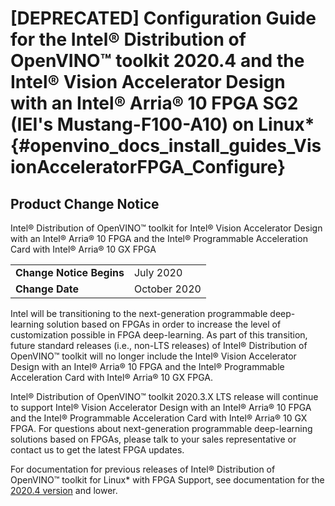 # [DEPRECATED] Configuration Guide for the Intel® Distribution of OpenVINO™ toolkit 2020.4 and the Intel® Vision Accelerator Design with an Intel® Arria® 10 FPGA SG2 (IEI's Mustang-F100-A10) on Linux* {#openvino_docs_install_guides_VisionAcceleratorFPGA_Configure}

## Product Change Notice
Intel® Distribution of OpenVINO™ toolkit for Intel® Vision Accelerator Design with an Intel® Arria® 10 FPGA and the Intel® Programmable Acceleration Card with Intel® Arria® 10 GX FPGA

<table>
  <tr>
    <td><strong>Change Notice Begins</strong></td>
    <td>July 2020</td>
  </tr>
  <tr>
    <td><strong>Change Date</strong></td>
    <td>October 2020</td>
  </tr>
</table> 

Intel will be transitioning to the next-generation programmable deep-learning solution based on FPGAs in order to increase the level of customization possible in FPGA deep-learning. As part of this transition, future standard releases (i.e., non-LTS releases) of Intel® Distribution of OpenVINO™ toolkit will no longer include the Intel® Vision Accelerator Design with an Intel® Arria® 10 FPGA and the Intel® Programmable Acceleration Card with Intel® Arria® 10 GX FPGA.

Intel® Distribution of OpenVINO™ toolkit 2020.3.X LTS release will continue to support Intel® Vision Accelerator Design with an Intel® Arria® 10 FPGA and the Intel® Programmable Acceleration Card with Intel® Arria® 10 GX FPGA. For questions about next-generation programmable deep-learning solutions based on FPGAs, please talk to your sales representative or contact us to get the latest FPGA updates.

For documentation for previous releases of Intel® Distribution of OpenVINO™ toolkit for Linux* with FPGA Support, see documentation for the [2020.4 version](https://docs.openvinotoolkit.org/2020.4/openvino_docs_install_guides_VisionAcceleratorFPGA_Configure.html) and lower.
